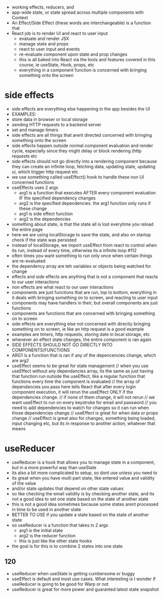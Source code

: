 -   working effects, reducers, and
-   app-wide state, or state spread across multiple components with Context
-   An Effect/Side Effect (these words are interchangeable) is a function that
-   React job is to render UI and react to user input
    -   evaluate and render JSX
    -   manage state and props
    -   react to user input and events
    -   re-evaluate component upon state and prop changes
    -   this is all baked into React via the tools and features covered in this course, ie useState, Hook, props, etc
    -   everything in a component function is concerned with bringing something onto the screen

# side effects

-   side effects are everything else happening in the app besides the UI
-   EXAMPLES:
-   store data in browser or local storage
-   sending HTTP requests to a backend server
-   set and manage timers
-   side effects are all things that arent directed concerned with bringing something onto the screen
-   side effects happen outside normal component evaluation and render cycle, especially since they might delay or block rendering (http requests etc
-   side effects should not go directly into a rendering component because they can create an infinite loop, fetching data, updating state, updating ui, which trigger http request etc
-   we use something called useEffect() hook to handle these non UI concerned functions
-   useEffects uses 2 args
    -   arg1 is a function that executes AFTER every component evaluation IF the specified dependency changes
    -   arg2 is the specified dependencies. the arg1 function only runs if these change
    -   arg1 is side effect function
    -   arg2 is the dependencies
-   something about state, is that the state all is lost everytime you reload the entire page
-   here we are using localStorage to save the state, and also on startup check if the state was persisted
-   instead of localStorage, we import useEffect from react to control when its run, instead of every time, otherwise its a infinite loop
    #112
-   often times you want something to run only once when certain things are re-evaluated
-   the dependency array are teh variables or objects being watched for change
-  effects and side effects are anything that is not a component that reacts to our user interactions
- non effects are what react to our user interactions
- components are just functions that are run, top to bottom, everything in it deals with bringing something on to screen, and reacting to user input
- components may have handlers in their, but overall components are just functions
- components are functions that are concerned with bringing something on to screen
- side effects are everything else not concerned with directly bringing something on to screen, ie like an http request is a good example
- examples are timers, http requests, storing date in local storage, etc
- whenever an effect state changes, the entire component is ran again
- SIDE EFFECTS SHOULD NOT GO DIRECTLY INTO COMPONENTS/FUNCTIONS
- ARG1 is a function that is ran if any of the depencencies change, which are arg2
- useEffect seems to be great for state management
    // when you use useEffect without any dependancies array, its the same as just having that function run outside the useEffect, like a regular function that functions every time the component is evaluated
    // the array of dependancies you pass here tells React that after every login component execution, it will rerun the useEffect ONLY if the dependencies change.
    // if none of them change, it will not rerun
    // we want useEffect to run on every keystroke for email and password
    // you need to add dependencies to watch for changes so it can run when those dependencies change
    // useEffect is great for when data or props change
    // useEffect is great also for changes, something being loaded, input changing etc, but its in response to another action, whatever that means

# useReducer
- useReducer is a hook that allows you to manage state in a component, but in a more powerful way than useState
- its also a bit more complicated to setup, so dont use unless you need to
- its great when you have multi part state, like entered value and validity of the value
- and/or state updates that depend on other state values
- so like checking the email validity is by checking another state, and its not a good idea to set one state based on the state of another state
- this is not a good idea sometimes because some states arent processed in time to be used in another state
- BETTER TO USE if you update a state based on the state of another state
- so useReducer is a function that takes in 2 args
    -   arg1 is the initial state
    -   arg2 is the reducer function
    - this is just like the other state hooks
- the goal is for this is to combine 2 states into one state
## 120
- useReducer when useState is getting cumbersome or buggy
- useEffect is default and most use cases. What interesting is I wonder if useReducer is going to be good for Warp or not
- useReducer is great for more power and guaranted latest state snapshot